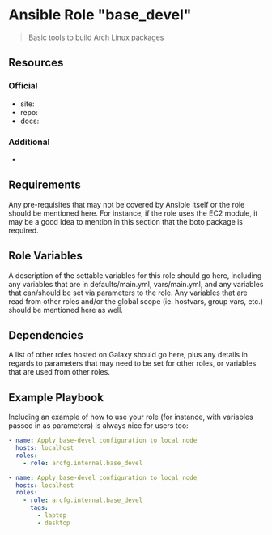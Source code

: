 # Ansible Role "base_devel"

> Basic tools to build Arch Linux packages

## Resources

### Official

- site:
- repo:
- docs:

### Additional

-

## Requirements

Any pre-requisites that may not be covered by Ansible itself or the role should be mentioned here. For instance, if the
role uses the EC2 module, it may be a good idea to mention in this section that the boto package is required.

## Role Variables

A description of the settable variables for this role should go here, including any variables that are in
defaults/main.yml, vars/main.yml, and any variables that can/should be set via parameters to the role. Any variables
that are read from other roles and/or the global scope (ie. hostvars, group vars, etc.) should be mentioned here as
well.

## Dependencies

A list of other roles hosted on Galaxy should go here, plus any details in regards to parameters that may need to be set
for other roles, or variables that are used from other roles.

## Example Playbook

Including an example of how to use your role (for instance, with variables passed in as parameters) is always nice for
users too:

```yaml
- name: Apply base-devel configuration to local node
  hosts: localhost
  roles:
    - role: arcfg.internal.base_devel
```

```yaml
- name: Apply base-devel configuration to local node
  hosts: localhost
  roles:
    - role: arcfg.internal.base_devel
      tags:
        - laptop
        - desktop
```
